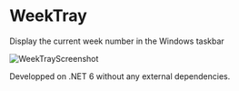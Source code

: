 # WeekTray

Display the current week number in the Windows taskbar

![WeekTrayScreenshot](https://user-images.githubusercontent.com/1681898/173421847-665fdb59-0e10-4596-8d1a-b7721a8e1372.png)

Developped on .NET 6 without any external dependencies.
